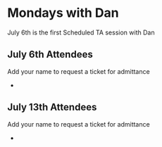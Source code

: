 # Mondays with Dan

July 6th is the first Scheduled TA session with Dan

## July 6th Attendees

Add your name to request a ticket for admittance

 -

 ## July 13th Attendees

Add your name to request a ticket for admittance

 -
 